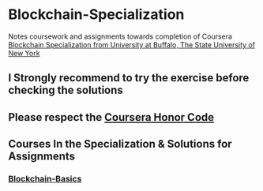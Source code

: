 # Blockchain-Specialization
Notes coursework and assignments towards completion of Coursera [Blockchain Specialization from University at Buffalo, The State University of New York](https://www.coursera.org/specializations/blockchain)

## I Strongly recommend to try the exercise before checking the solutions

## Please respect the [Coursera Honor Code](https://learner.coursera.help/hc/en-us/articles/209818863)

## Courses In the Specialization & Solutions for Assignments 

### [Blockchain-Basics](https://www.coursera.org/learn/blockchain-basics/home/welcome)
